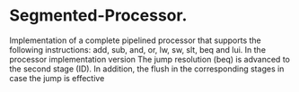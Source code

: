 # Segmented-Processor.
Implementation of a complete pipelined processor that supports the following instructions: add, sub, and, or, lw, sw, slt, beq and lui. In the processor implementation version The jump resolution (beq) is advanced to the second stage (ID). In addition, the flush in the corresponding stages in case the jump is effective
